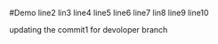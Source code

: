 #Demo
line2
lin3
line4
line5
line6
line7
lin8
line9
line10

updating the commit1 for devoloper branch
